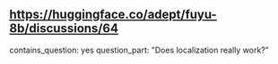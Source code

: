 ## https://huggingface.co/adept/fuyu-8b/discussions/64

contains_question: yes
question_part: "Does localization really work?"